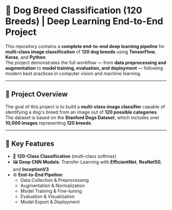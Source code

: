# 🐶 Dog Breed Classification (120 Breeds) | Deep Learning End-to-End Project

This repository contains a **complete end-to-end deep learning pipeline** for **multi-class image classification** of **120 dog breeds** using **TensorFlow**, **Keras**, and **Python**.  
The project demonstrates the full workflow — from **data preprocessing and augmentation** to **model training, evaluation, and deployment** — following modern best practices in computer vision and machine learning.

---

## 🚀 Project Overview

The goal of this project is to build a **multi-class image classifier** capable of identifying a dog's breed from an image out of **120 possible categories**.  
The dataset is based on the **Stanford Dogs Dataset**, which includes over **10,000 images** representing **120 breeds**.

---

## 🧠 Key Features

- 🧩 **120-Class Classification** (multi-class softmax)
- 🖼️ **Deep CNN Models**: Transfer Learning with **EfficientNet**, **ResNet50**, and **InceptionV3**
- ⚙️ **End-to-End Pipeline**:
  - Data Collection & Preprocessing  
  - Augmentation & Normalization  
  - Model Training & Fine-tuning  
  - Evaluation & Visualization  
  - Model Export & Deployment
